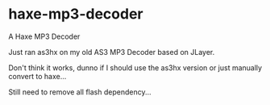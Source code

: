 # haxe-mp3-decoder
A Haxe MP3 Decoder

Just ran as3hx on my old AS3 MP3 Decoder based on JLayer.

Don't think it works, dunno if I should use the as3hx version or just manually convert to haxe...

Still need to remove all flash dependency...